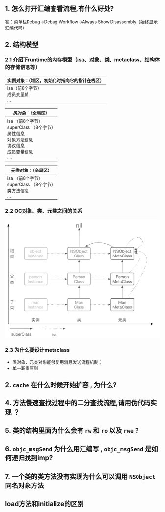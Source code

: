 ## 1. 怎么打开汇编查看流程,有什么好处?

答：菜单栏Debug->Debug Workflow->Always Show Disassembly（始终显示汇编代码）

## 2. 结构模型

### 2.1 介绍下runtime的内存模型（isa、对象、类、metaclass、结构体的存储信息等）

| 实例对象：（堆区，初始化时指向它的指针在栈区） |
| ---------------------------------------------- |
| isa（前8个字节）<br />成员变量值<br />…        |

| 类对象：（全局区）                                           |
| ------------------------------------------------------------ |
| isa （前8个字节）<br />superClass （8个字节）<br />属性信息<br />对象方法信息<br />协议信息<br />成员变量信息<br />.... |

| 元类对象：（全局区）                                         |
| ------------------------------------------------------------ |
| isa （前8个字节）<br />superClass （8个字节）<br />类方法信息<br />… |

### 2.2 OC对象、类、元类之间的关系

<img src="../images/runtime_isa_super.png" alt="对象、类、元类关系" style="zoom:90%;" />

### 2.3 为什么要设计metaclass

- 类对象、元类对象能够复用消息发送流程机制；
- 单一职责原则

### 

## 2. `cache` 在什么时候开始扩容 , 为什么? 





## 4. 方法慢速查找过程中的二分查找流程,请用伪代码实现 ？



## 5. 类的结构里面为什么会有 `rw` 和 `ro` 以及 `rwe` ? 

## 6. `objc_msgSend` 为什么用汇编写 , `objc_msgSend` 是如何递归找到imp? 

## 7. 一个类的类方法没有实现为什么可以调用 `NSObject` 同名对象方法

## load方法和initialize的区别

## 
